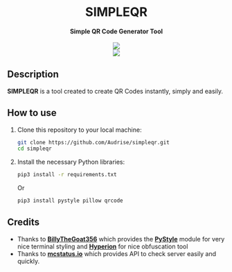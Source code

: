 <h1 align="center">SIMPLEQR</h1>

<div align=center>
    <strong>Simple QR Code Generator Tool</strong>
</div>
<br>

<div align=center>
    <img src="https://img.shields.io/badge/Python-FFDD00?style=for-the-badge&logo=python&logoColor=blue"/>
    <br>
    <img src="https://img.shields.io/github/stars/Audrise/simpleqr?style=social">
</div>

## Description
**SIMPLEQR** is a tool created to create QR Codes instantly, simply and easily.

## How to use

1. Clone this repository to your local machine:
    ```bash
    git clone https://github.com/Audrise/simpleqr.git
    cd simpleqr
    ```
2. Install the necessary Python libraries:
    ```bash
    pip3 install -r requirements.txt
    ```
   Or
    ```bash
    pip3 install pystyle pillow qrcode
    ```

## Credits
- Thanks to **[BillyTheGoat356](https://github.com/billythegoat356)** which provides the **[PyStyle](https://github.com/billythegoat356/pystyle.git)** module for very nice terminal styling and **[Hyperion](https://github.com/billythegoat356/hyperion.git)** for nice obfuscation tool
- Thanks to **[mcstatus.io](https://mcstatus.io)** which provides API to check server easily and quickly.

